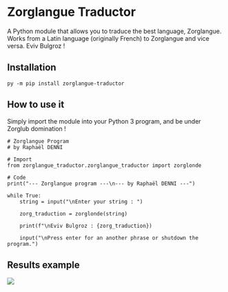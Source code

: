 # Zorglangue Traductor
A Python module that allows you to traduce the best language, Zorglangue. Works from a Latin language (originally French) to Zorglangue and vice versa. Eviv Bulgroz !

## Installation
```
py -m pip install zorglangue-traductor
```

## How to use it
Simply import the module into your Python 3 program, and be under Zorglub domination !
```
# Zorglangue Program
# by Raphaël DENNI

# Import
from zorglangue_traductor.zorglangue_traductor import zorglonde

# Code
print("--- Zorglangue program ---\n--- by Raphaël DENNI ---")

while True:
    string = input("\nEnter your string : ")

    zorg_traduction = zorglonde(string)

    print(f"\nEviv Bulgroz : {zorg_traduction})

    input("\nPress enter for an another phrase or shutdown the program.")
```

## Results example
![](https://i.imgur.com/JL9mOQN.png)